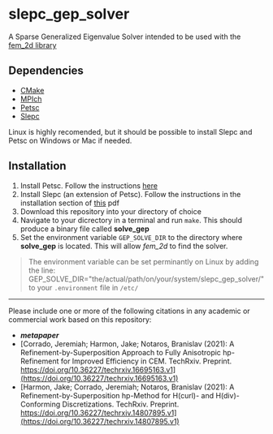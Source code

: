 # slepc_gep_solver

A Sparse Generalized Eigenvalue Solver intended to be used with the [fem_2d library](https://github.com/jeremiah-corrado/fem_2d)

## Dependencies

* [CMake](https://cmake.org/)
* [MPIch](https://www.mpich.org/)
* [Petsc](https://petsc.org/release/overview/)
* [Slepc](https://slepc.upv.es/)

Linux is highly recomended, but it should be possible to install Slepc and Petsc on Windows or Mac if needed.

## Installation

1. Install Petsc. Follow the instructions [here](https://petsc.org/release/install/install_tutorial/)
2. Install Slepc (an extension of Petsc). Follow the instructions in the installation section of [this](https://petsc.org/release/install/install_tutorial/) pdf
3. Download this repository into your directory of choice
4. Navigate to your dicrectory in a terminal and run `make`. This should produce a binary file called **solve_gep**
5. Set the environment variable `GEP_SOLVE_DIR` to the directory where **solve_gep** is located. This will allow *fem_2d* to find the solver.

>The environment variable can be set perminantly on Linux by adding the line:
>GEP_SOLVE_DIR="the/actual/path/on/your/system/slepc_gep_solver/" 
>to your `.environment` file in `/etc/`

___

Please include one or more of the following citations in any academic or commercial work based on this repository:

* ***metapaper***
* [Corrado, Jeremiah; Harmon, Jake; Notaros, Branislav (2021): A Refinement-by-Superposition Approach to Fully Anisotropic hp-Refinement for Improved Efficiency in CEM. TechRxiv. Preprint. https://doi.org/10.36227/techrxiv.16695163.v1](https://doi.org/10.36227/techrxiv.16695163.v1)
* [Harmon, Jake; Corrado, Jeremiah; Notaros, Branislav (2021): A Refinement-by-Superposition hp-Method for H(curl)- and H(div)-Conforming Discretizations. TechRxiv. Preprint. https://doi.org/10.36227/techrxiv.14807895.v1](https://doi.org/10.36227/techrxiv.14807895.v1)
